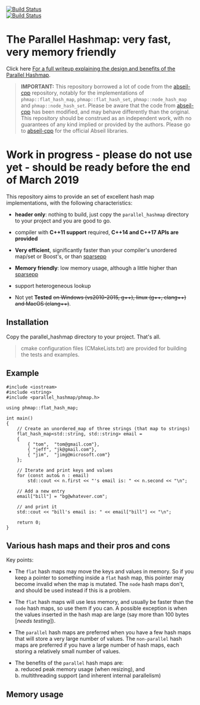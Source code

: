 [![Build Status](https://travis-ci.org/greg7mdp/parallel_hashmap.svg?branch=master)](https://travis-ci.org/greg7mdp/org/greg7mdp/parallel_hashmap)  
[![Build Status](https://ci.appveyor.com/api/projects/status/github/greg7mdp/parallel_hashmap)](https://ci.appveyor.com/api/projects/status/github/greg7mdp/parallel_hashmap)

# The Parallel Hashmap: very fast, very memory friendly

Click here [For a full writeup explaining the design and benefits of the Parallel Hashmap](https://greg7mdp.github.io/parallel-hashmap/).


> **IMPORTANT:** This repository borrowed a lot of code from the [abseil-cpp](https://github.com/abseil/abseil-cpp) repository, notably for the implementations of `phmap::flat_hash_map`, `phmap::flat_hash_set`, `phmap::node_hash_map` and `phmap::node_hash_set`. Please be aware that the code from [abseil-cpp](https://github.com/abseil/abseil-cpp) has been modified, and may behave differently than the original.  
This repository should be construed as an independent work, with no guarantees of any kind implied or provided by the authors. Please go to [abseil-cpp](https://github.com/abseil/abseil-cpp) for the official Abseil libraries.


# Work in progress - please do not use yet - should be ready before the end of March 2019

This repository aims to provide an set of excellent hash map implementations, with the following characteristics:

- **header only**: nothing to build, just copy the `parallel_hashmap` directory to your project and you are good to go.

- compiler with **C++11 support** required, **C++14 and C++17 APIs are provided**

- **Very efficient**, significantly faster than your compiler's unordered map/set or Boost's, or than [sparsepp](https://github.com/greg7mdp/sparsepp)

- **Memory friendly**: low memory usage, although a little higher than [sparsepp](https://github.com/greg7mdp/sparsepp)

- support heterogeneous lookup

- Not yet **Tested** ~~on Windows (vs2010-2015, g++), linux (g++, clang++) and MacOS (clang++)~~.

## Installation

Copy the parallel_hashmap directory to your project. That's all.

> cmake configuration files (CMakeLists.txt) are provided for building the tests and examples.

## Example

```
#include <iostream>
#include <string>
#include <parallel_hashmap/phmap.h>

using phmap::flat_hash_map;
 
int main()
{
    // Create an unordered_map of three strings (that map to strings)
    flat_hash_map<std::string, std::string> email = 
    {
        { "tom",  "tom@gmail.com"},
        { "jeff", "jk@gmail.com"},
        { "jim",  "jimg@microsoft.com"}
    };
 
    // Iterate and print keys and values 
    for (const auto& n : email) 
        std::cout << n.first << "'s email is: " << n.second << "\n";
 
    // Add a new entry
    email["bill"] = "bg@whatever.com";
 
    // and print it
    std::cout << "bill's email is: " << email["bill"] << "\n";
 
    return 0;
}
```

## Various hash maps and their pros and cons

Key points:

- The `flat` hash maps may move the keys and values in memory. So if you keep a pointer to something inside a `flat` hash map, this pointer may become invalid when the map is mutated. The `node` hash maps don't, and should be used instead if this is a problem.

- The `flat` hash maps will use less memory, and usually be faster than the `node` hash maps, so use them if you can. A possible exception is when the values inserted in the hash map are large (say more than 100 bytes [*needs testing*]).

- The `parallel` hash maps are preferred when you have a few hash maps that will store a very large number of values. The `non-parallel` hash maps are preferred if you have a large number of hash maps, each storing a relatively small number of values.

- The benefits of the `parallel` hash maps are:  
   a. reduced peak memory usage (when resizing), and  
   b. multithreading support (and inherent internal parallelism)


## Memory usage




